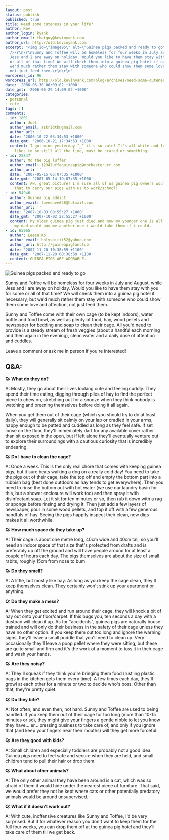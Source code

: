 ```yaml
---
layout: post
status: publish
published: true
title: Need some cuteness in your life?
author: Kev
author_login: kyank
author_email: thatguy@kevinyank.com
author_url: http://old.kevinyank.com
excerpt: "<img id=\"image95\" alt=\"Guinea pigs packed and ready to go\" src=\"http://old.kevinyank.com/blog/wp-content/uploads/2006/06/DSC03300.JPG\"
  />\r\n\r\nSunny and Toffee will be homeless for four weeks in July and August, while
  Jess and I are away on holiday. Would you like to have them stay with you for some
  or all of that time? We will check them into a guinea pig hotel if necessary, but
  we'd much rather them stay with someone who could show them some love and affection,
  not just feed them.\r\n\r\n"
wordpress_id: 96
wordpress_url: http://old.kevinyank.com/blog/archives/need-some-cuteness-in-your-life/
date: '2006-06-30 00:09:02 +1000'
date_gmt: '2006-06-29 14:09:02 +1000'
categories:
- personal
- cute
tags: []
comments:
- id: 1801
  author: Joel
  author_email: azkridth@gmail.com
  author_url: ''
  date: '2006-10-22 03:34:53 +1000'
  date_gmt: '2006-10-21 17:34:53 +1000'
  content: I got mine yesterday ^_^ it's so cute! It's all white and for now she just
    likes to be still all the time, must be scared or something.
- id: 25847
  author: Mo the pig luffer
  author_email: 1234luffaguineapig@rochester.rr.com
  author_url: ''
  date: '2007-05-15 05:07:35 +1000'
  date_gmt: '2007-05-14 19:07:35 +1000'
  content: Aw, great picture! I'm sure all of us guinea pig owners would love to use
    that to carry our pigs with us to work/school!
- id: 54946
  author: Guinea pig addict
  author_email: lovedove646@hotmail.com
  author_url: ''
  date: '2007-10-03 08:55:27 +1000'
  date_gmt: '2007-10-02 22:55:27 +1000'
  content: My older guinea pig just died and now my younger one is all alone. I wish
    my dad would buy me another one i would take them if i could.
- id: 65965
  author: Leesa Ko
  author_email: holyspirit52@yahoo.com
  author_url: http://guineapigfanclub
  date: '2007-11-20 10:38:59 +1100'
  date_gmt: '2007-11-20 00:38:59 +1100'
  content: GUINEA PIGS ARE ADORABLE.
---
```

<p><img id="image95" alt="Guinea pigs packed and ready to go" src="http://old.kevinyank.com/blog/wp-content/uploads/2006/06/DSC03300.JPG" /></p>
<p>Sunny and Toffee will be homeless for four weeks in July and August, while Jess and I are away on holiday. Would you like to have them stay with you for some or all of that time? We will check them into a guinea pig hotel if necessary, but we'd much rather them stay with someone who could show them some love and affection, not just feed them.</p>
<p><a id="more"></a><a id="more-96"></a>Sunny and Toffee come with their own cage (to be kept indoors), water bottle and food bowl, as well as plenty of food, hay, wood pellets and newspaper for bedding and soap to clean their cage. All you'd need to provide is a steady stream of fresh veggies (about a handful each morning and then again in the evening), clean water and a daily dose of attention and cuddles.</p>
<p>Leave a comment or ask me in person if you're interested!</p>
<h2>Q&A:</h2>
<p><strong>Q: What do they do?</strong></p>
<p>A: Mostly, they go about their lives looking cute and feeling cuddly. They spend their time eating, digging through piles of hay to find the perfect piece to chew on, stretching out for a snooze when they think nobody is watching and preening themselves before doing it all again.</p>
<p>When you get them out of their cage (which you should try to do at least daily), they will generally sit calmly on your lap or cradled in your arms, happy enough to be patted and cuddled as long as they feel safe. If set loose on the floor, they'll immediately dart for any available cover rather than sit exposed in the open, but if left alone they'll eventually venture out to explore their surroundings with a cautious curiosity that is incredibly endearing.</p>
<p><strong>Q: Do I have to clean the cage?</strong></p>
<p>A: Once a week. This is the only real chore that comes with keeping guinea pigs, but it sure beats walking a dog on a really cold day! You need to take the pigs out of their cage, take the top off and empty the bottom part into a rubbish bag (best done outdoors as hay tends to get everywhere). Then you need to rinse the bottom out with hot water (we use our laundry basin for this, but a shower enclosure will work too) and then spray it with disinfectant soap. Let it sit for ten minutes or so, then rub it down with a rag or sponge before rinsing and drying it. Then just add a few layers of newspaper, pour in some wood pellets, and top it off with a few generous handfuls of hay. Seeing the pigs happily inspect their clean, new digs makes it all worthwhile.</p>
<p><strong>Q: How much space do they take up?</strong></p>
<p>A: Their cage is about one metre long, 40cm wide and 40cm tall, so you'll need an indoor space of that size that's protected from drafts and is preferably up off the ground and will have people around for at least a couple of hours each day. The pigs themselves are about the size of small rabits, roughly 15cm from nose to bum.</p>
<p><strong>Q: Do they smell?</strong></p>
<p>A: A little, but mostly like hay. As long as you keep the cage clean, they'll keep themselves clean. They certainly won't stink up your apartment or anything.</p>
<p><strong>Q: Do they make a mess?</strong></p>
<p>A: When they get excited and run around their cage, they will knock a bit of hay out onto your floor/carpet. If this bugs you, ten seconds a day with a dustpan will clean it up. As for "accidents", guinea pigs are naturally house-trained and will only do their business in the safety of their cage unless they have no other option. If you keep them out too long and ignore the warning signs, they'll leave a small puddle that you'll need to clean up. Very occasionally they'll leave a poop pellet where they were sitting, but these are quite small and firm and it's the work of a moment to toss it in their cage and wash your hands.</p>
<p><strong>Q: Are they noisy?</strong></p>
<p>A: They'll squeak if they think you're bringing them food (rustling plastic bags in the kitchen gets them every time). A few times each day, they'll growl at each other for a minute or two to decide who's boss. Other than that, they're pretty quiet.</p>
<p><strong>Q: Do they bite?</strong></p>
<p>A: Not often, and even then, not hard. Sunny and Toffee are used to being handled. If you keep them out of their cage for too long (more than 10-15 minutes or so), they might give your fingers a gentle nibble to let you know they have... er... pressing business to take care of, and only if you ignore that (and keep your fingers near their mouths) will they get more forceful.</p>
<p><strong>Q: Are they good with kids?</strong></p>
<p>A: Small children and especially toddlers are probably not a good idea. Guinea pigs need to feel safe and secure when they are held, and small children tend to pull their hair or drop them.</p>
<p><strong>Q: What about other animals?</strong></p>
<p>A: The only other animal they have been around is a cat, which was so afraid of them it would hide under the nearest piece of furniture. That said, we would prefer they not be kept where cats or other potentially predatory animals would be around unsupervised.</p>
<p><strong>Q: What if it doesn't work out?</strong></p>
<p>A: With cute, inoffensive creatures like Sunny and Toffee, I'd be very surprised. But if for whatever reason you don't want to keep them for the full four weeks, you can drop them off at the guinea pig hotel and they'll take care of them till we get back.</p>
